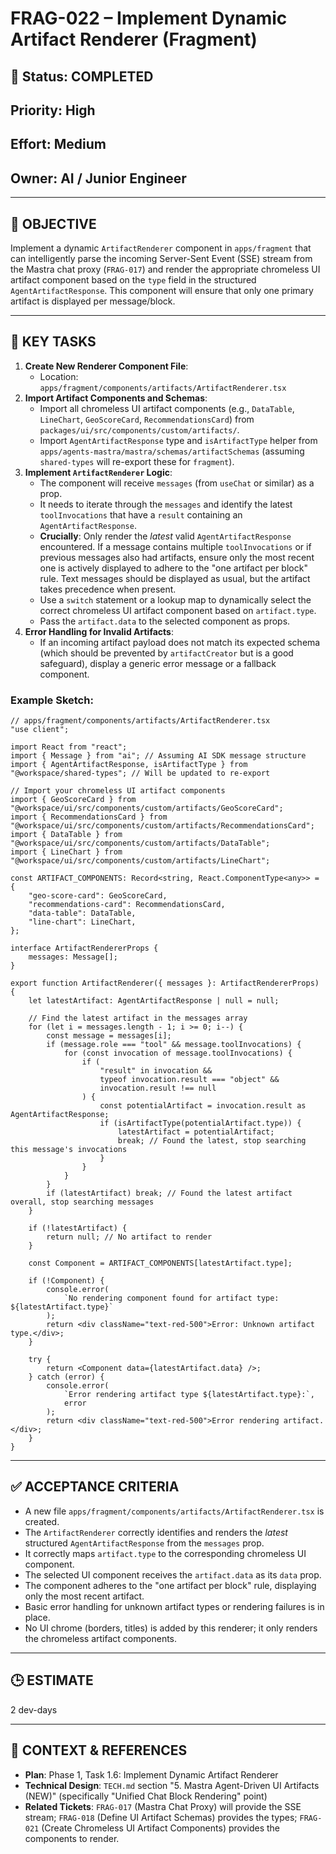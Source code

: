 # FRAG-022 – Implement Dynamic Artifact Renderer (Fragment)

## 🚧 Status: COMPLETED

## Priority: High

## Effort: Medium

## Owner: AI / Junior Engineer

---

## 🎯 OBJECTIVE

Implement a dynamic `ArtifactRenderer` component in `apps/fragment` that can
intelligently parse the incoming Server-Sent Event (SSE) stream from the Mastra
chat proxy (`FRAG-017`) and render the appropriate chromeless UI artifact
component based on the `type` field in the structured `AgentArtifactResponse`.
This component will ensure that only one primary artifact is displayed per
message/block.

---

## 🔑 KEY TASKS

1.  **Create New Renderer Component File**:
    - Location: `apps/fragment/components/artifacts/ArtifactRenderer.tsx`
2.  **Import Artifact Components and Schemas**:
    - Import all chromeless UI artifact components (e.g., `DataTable`,
      `LineChart`, `GeoScoreCard`, `RecommendationsCard`) from
      `packages/ui/src/components/custom/artifacts/`.
    - Import `AgentArtifactResponse` type and `isArtifactType` helper from
      `apps/agents-mastra/mastra/schemas/artifactSchemas` (assuming
      `shared-types` will re-export these for `fragment`).
3.  **Implement `ArtifactRenderer` Logic**:
    - The component will receive `messages` (from `useChat` or similar) as a
      prop.
    - It needs to iterate through the `messages` and identify the latest
      `toolInvocations` that have a `result` containing an
      `AgentArtifactResponse`.
    - **Crucially**: Only render the _latest_ valid `AgentArtifactResponse`
      encountered. If a message contains multiple `toolInvocations` or if
      previous messages also had artifacts, ensure only the most recent one is
      actively displayed to adhere to the "one artifact per block" rule. Text
      messages should be displayed as usual, but the artifact takes precedence
      when present.
    - Use a `switch` statement or a lookup map to dynamically select the correct
      chromeless UI artifact component based on `artifact.type`.
    - Pass the `artifact.data` to the selected component as props.
4.  **Error Handling for Invalid Artifacts**:
    - If an incoming artifact payload does not match its expected schema (which
      should be prevented by `artifactCreator` but is a good safeguard), display
      a generic error message or a fallback component.

### Example Sketch:

```tsx
// apps/fragment/components/artifacts/ArtifactRenderer.tsx
"use client";

import React from "react";
import { Message } from "ai"; // Assuming AI SDK message structure
import { AgentArtifactResponse, isArtifactType } from "@workspace/shared-types"; // Will be updated to re-export

// Import your chromeless UI artifact components
import { GeoScoreCard } from "@workspace/ui/src/components/custom/artifacts/GeoScoreCard";
import { RecommendationsCard } from "@workspace/ui/src/components/custom/artifacts/RecommendationsCard";
import { DataTable } from "@workspace/ui/src/components/custom/artifacts/DataTable";
import { LineChart } from "@workspace/ui/src/components/custom/artifacts/LineChart";

const ARTIFACT_COMPONENTS: Record<string, React.ComponentType<any>> = {
	"geo-score-card": GeoScoreCard,
	"recommendations-card": RecommendationsCard,
	"data-table": DataTable,
	"line-chart": LineChart,
};

interface ArtifactRendererProps {
	messages: Message[];
}

export function ArtifactRenderer({ messages }: ArtifactRendererProps) {
	let latestArtifact: AgentArtifactResponse | null = null;

	// Find the latest artifact in the messages array
	for (let i = messages.length - 1; i >= 0; i--) {
		const message = messages[i];
		if (message.role === "tool" && message.toolInvocations) {
			for (const invocation of message.toolInvocations) {
				if (
					"result" in invocation &&
					typeof invocation.result === "object" &&
					invocation.result !== null
				) {
					const potentialArtifact = invocation.result as AgentArtifactResponse;
					if (isArtifactType(potentialArtifact.type)) {
						latestArtifact = potentialArtifact;
						break; // Found the latest, stop searching this message's invocations
					}
				}
			}
		}
		if (latestArtifact) break; // Found the latest artifact overall, stop searching messages
	}

	if (!latestArtifact) {
		return null; // No artifact to render
	}

	const Component = ARTIFACT_COMPONENTS[latestArtifact.type];

	if (!Component) {
		console.error(
			`No rendering component found for artifact type: ${latestArtifact.type}`
		);
		return <div className="text-red-500">Error: Unknown artifact type.</div>;
	}

	try {
		return <Component data={latestArtifact.data} />;
	} catch (error) {
		console.error(
			`Error rendering artifact type ${latestArtifact.type}:`,
			error
		);
		return <div className="text-red-500">Error rendering artifact.</div>;
	}
}
```

---

## ✅ ACCEPTANCE CRITERIA

- A new file `apps/fragment/components/artifacts/ArtifactRenderer.tsx` is
  created.
- The `ArtifactRenderer` correctly identifies and renders the _latest_
  structured `AgentArtifactResponse` from the `messages` prop.
- It correctly maps `artifact.type` to the corresponding chromeless UI
  component.
- The selected UI component receives the `artifact.data` as its `data` prop.
- The component adheres to the "one artifact per block" rule, displaying only
  the most recent artifact.
- Basic error handling for unknown artifact types or rendering failures is in
  place.
- No UI chrome (borders, titles) is added by this renderer; it only renders the
  chromeless artifact components.

---

## 🕒 ESTIMATE

2 dev-days

---

## 🔗 CONTEXT & REFERENCES

- **Plan**: Phase 1, Task 1.6: Implement Dynamic Artifact Renderer
- **Technical Design**: `TECH.md` section "5. Mastra Agent-Driven UI Artifacts
  (NEW)" (specifically "Unified Chat Block Rendering" point)
- **Related Tickets**: `FRAG-017` (Mastra Chat Proxy) will provide the SSE
  stream; `FRAG-018` (Define UI Artifact Schemas) provides the types; `FRAG-021`
  (Create Chromeless UI Artifact Components) provides the components to render.
